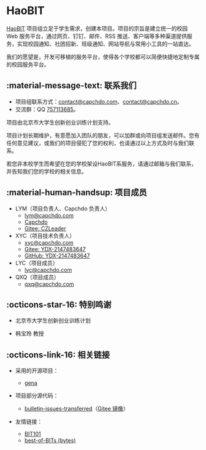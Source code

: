 # HaoBIT

[HaoBIT][haobit] 项目组立足于学生需求，创建本项目。项目的宗旨是建立统一的校园 Web 服务平台，通过网页、钉钉、邮件、RSS 推送、客户端等多种渠道提供服务，实现校园通知、社团招新、班级通知、网站导航与常用小工具的一站直达。

我们的愿望是，开发可移植的服务平台，使得各个学校都可以简便快捷地定制专属的校园服务平台。

## :material-message-text: 联系我们

- 项目组联系方式：[contact@capchdo.com](mailto:contact@capchdo.com)、[contact@capchdo.cn](mailto:contact@capchdo.cn)。
- 交流群：QQ [757113685](https://jq.qq.com/?_wv=1027&k=j13nOAhr)。

项目由北京市大学生创新创业训练计划支持。

项目计划长期维护，有意愿加入团队的朋友，可以加群或向项目组发送邮件。您有任何意见建议，或我们的项目侵犯了您的权利，也请通过以上方式及时与我们联系。

若您非本校学生而希望在您的学校架设HaoBIT系服务，请通过邮箱与我们联系，并告知我们您的学校的相关信息。

## :material-human-handsup: 项目成员

- LYM（项目负责人、Capchdo 负责人）
  - [lym@capchdo.com](mailto:lym@capchdo.com)
  - [Capchdo](https://www.capchdo.com/)
  - [Gitee: CZLeader](https://gitee.com/CZLeader)
- XYC（项目技术负责人）
  - [xyc@capchdo.com](mailto:xyc@capchdo.com)
  - [Gitee: YDX-2147483647](https://gitee.com/YDX-2147483647)
  - [GitHub: YDX-2147483647](https://github.com/YDX-2147483647)
- LYC（项目成员）
  - [lyc@capchdo.com](mailto:lyc@capchdo.com)
- QXQ（项目成员）
  - [qxq@capchdo.com](mailto:qxq@capchdo.com)

## :octicons-star-16: 特别鸣谢

- 北京市大学生创新创业训练计划

- 韩宝玲 教授

## :octicons-link-16: 相关链接

- 采用的开源项目：
  - [gena](https://gitee.com/czleader/web)

- 项目部分源代码：
  - [bulletin-issues-transferred](https://github.com/YDX-2147483647/bulletin-issues-transferred)（[Gitee 镜像](https://gitee.com/YDX-2147483647/bulletin-issues-transferred)）

- 友情链接：
  - [BIT101](https://bit101.cn/)
  - [best-of-BITs (bytes)](https://github.com/YDX-2147483647/best-of-bits/)

[haobit]: https://haobit.top
